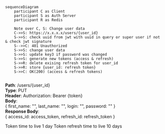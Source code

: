 ```mermaid
sequenceDiagram
    participant C as Client  
    participant S as Auth Server
    participant R as Redis

	Note over C, S: Change user data
	C->>S: https://x.x.x.x/users/{user_id}
	S->>S: check uuid from jwt with uuid in query or super user if not & check jwt signature
	S-->>C: 401 Unauthorized
	S->>S: change user data
	S->>S: update key3 if password was changed
	S->>S: generate new tokens (access & refresh)
	S->>R: delete exising refresh token for user_id
	S->>R: store {user_id: refresh token}
	S->>C: OK(200) (access & refresh tokens)
	
```

**Path**: /users/{user_id}  
**Type**: PUT  
**Header**: Authorization: Bearer {token}  
**Body**:   
{
	first_name: "",
	last_name: "",
	login: "",
	password: ""
}  
**Response Body**:  
{
access_id: access_token,
refresh_id: refresh_token
}  

Token time to live 1 day
Token refresh time to live 10 days
